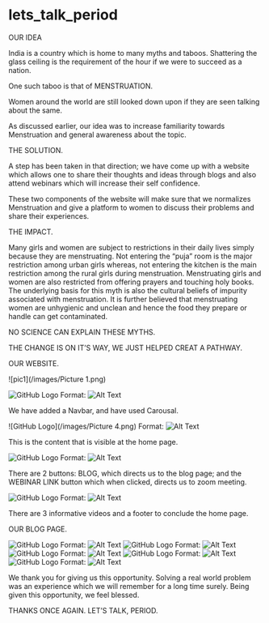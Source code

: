 # lets_talk_period


OUR IDEA

India is a country which is home to many myths and taboos.
Shattering the glass ceiling is the requirement of the hour if
we were to succeed as a nation.

One such taboo is that of MENSTRUATION.

Women around the world are still looked down upon if they
are seen talking about the same.

As discussed earlier, our idea was to increase familiarity
towards Menstruation and general awareness about the
topic.




THE SOLUTION.

A step has been taken in that direction; we have come up
with a website which allows one to share their thoughts and
ideas through blogs and also attend webinars which will
increase their self confidence.

These two components of the website will make sure that we
normalizes Menstruation and give a platform to women to
discuss their problems and share their experiences.




THE IMPACT.

Many girls and women are subject to restrictions in their
daily lives simply because they are menstruating. Not
entering the “puja” room is the major restriction among
urban girls whereas, not entering the kitchen is the main
restriction among the rural girls during menstruation.
Menstruating girls and women are also restricted from
offering prayers and touching holy books. The underlying
basis for this myth is also the cultural beliefs of impurity
associated with menstruation. It is further believed that
menstruating women are unhygienic and unclean and hence
the food they prepare or handle can get contaminated.

NO SCIENCE CAN EXPLAIN THESE MYTHS.

THE CHANGE IS ON IT’S WAY, WE JUST HELPED CREAT A
PATHWAY.


OUR WEBSITE.

![pic1](/images/Picture 1.png)



![GitHub Logo](/images/logo.png)
Format: ![Alt Text](url)


We have added a Navbar, and have used Carousal.

![GitHub Logo](/images/Picture 4.png)
Format: ![Alt Text](url)

This is the content that is visible at the home page.


![GitHub Logo](/images/logo.png)
Format: ![Alt Text](url)

There are 2 buttons: BLOG, which directs us to the blog page; and the WEBINAR LINK button which when clicked, directs us to zoom meeting.


![GitHub Logo](/images/logo.png)
Format: ![Alt Text](url)

There are 3 informative videos and a footer to conclude the home page.

OUR BLOG PAGE.

![GitHub Logo](/images/logo.png)
Format: ![Alt Text](url)
![GitHub Logo](/images/logo.png)
Format: ![Alt Text](url)
![GitHub Logo](/images/logo.png)
Format: ![Alt Text](url)
![GitHub Logo](/images/logo.png)
Format: ![Alt Text](url)
![GitHub Logo](/images/logo.png)
Format: ![Alt Text](url)


We thank you for giving us this opportunity. Solving a real world problem was an experience which we will remember for a long time surely. 
Being given this opportunity, we feel blessed.

THANKS ONCE AGAIN.
LET’S TALK, PERIOD.




